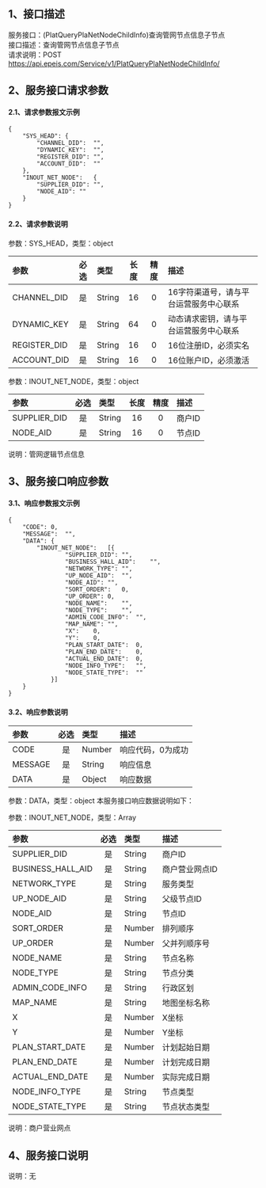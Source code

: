 ## 1、接口描述  
服务接口：(PlatQueryPlaNetNodeChildInfo)查询管网节点信息子节点  
接口描述：查询管网节点信息子节点  
请求说明：POST https://api.epeis.com/Service/v1/PlatQueryPlaNetNodeChildInfo/  
  
## 2、服务接口请求参数  
#### 2.1、请求参数报文示例  
~~~  
{
	"SYS_HEAD":	{
		"CHANNEL_DID":	"",
		"DYNAMIC_KEY":	"",
		"REGISTER_DID":	"",
		"ACCOUNT_DID":	""
	},
	"INOUT_NET_NODE":	{
		"SUPPLIER_DID":	"",
		"NODE_AID":	""
	}
}  
~~~  
#### 2.2、请求参数说明  
参数：SYS_HEAD，类型：object  
  
| 参数 | 必选 | 类型 | 长度 | 精度 | 描述 |  
| :----------------- | :----: | :-------- | :----: | :----: | :---------------- |  
| CHANNEL_DID | 是 | String | 16 | 0 | 16字符渠道号，请与平台运营服务中心联系 |  
| DYNAMIC_KEY | 是 | String | 64 | 0 | 动态请求密钥，请与平台运营服务中心联系 |  
| REGISTER_DID      |  是  | String   | 16 | 0 | 16位注册ID，必须实名 |  
| ACCOUNT_DID       |  是  | String   | 16 | 0 | 16位账户ID，必须激活 |  
  
参数：INOUT_NET_NODE，类型：object  
  
| 参数              | 必选 | 类型     | 长度 | 精度 | 描述             |  
| :----------------- | :----: | :-------- | :----: | :----: | :---------------- |  
| SUPPLIER_DID |  是  | String   | 16 | 0 | 商户ID |  
| NODE_AID |  是  | String   | 16 | 0 | 节点ID |  
  
说明：管网逻辑节点信息  
  
## 3、服务接口响应参数  
#### 3.1、响应参数报文示例  
~~~  
{
	"CODE":	0,
	"MESSAGE":	"",
	"DATA":	{
		"INOUT_NET_NODE":	[{
				"SUPPLIER_DID":	"",
				"BUSINESS_HALL_AID":	"",
				"NETWORK_TYPE":	"",
				"UP_NODE_AID":	"",
				"NODE_AID":	"",
				"SORT_ORDER":	0,
				"UP_ORDER":	0,
				"NODE_NAME":	"",
				"NODE_TYPE":	"",
				"ADMIN_CODE_INFO":	"",
				"MAP_NAME":	"",
				"X":	0,
				"Y":	0,
				"PLAN_START_DATE":	0,
				"PLAN_END_DATE":	0,
				"ACTUAL_END_DATE":	0,
				"NODE_INFO_TYPE":	"",
				"NODE_STATE_TYPE":	""
			}]
	}
}  
~~~  
#### 3.2、响应参数说明  
  
| 参数              | 必选 | 类型     | 描述             |  
| :----------------- | :----: | :-------- | :---------------- |  
| CODE | 是 | Number | 响应代码，0为成功 |  
| MESSAGE | 是 | String | 响应信息 |  
| DATA | 是 | Object | 响应数据 |  
  
参数：DATA，类型：object 本服务接口响应数据说明如下：  
  
参数：INOUT_NET_NODE，类型：Array  
  

| 参数              | 必选 | 类型     | 描述             |  
| :----------------- | :----: | :-------- | :---------------- |  
| SUPPLIER_DID |  是  | String   | 商户ID |  
| BUSINESS_HALL_AID |  是  | String   | 商户营业网点ID |  
| NETWORK_TYPE |  是  | String   | 服务类型 |  
| UP_NODE_AID |  是  | String   | 父级节点ID |  
| NODE_AID |  是  | String   | 节点ID |  
| SORT_ORDER |  是  | Number   | 排列顺序 |  
| UP_ORDER |  是  | Number   | 父并列顺序号 |  
| NODE_NAME |  是  | String   | 节点名称 |  
| NODE_TYPE |  是  | String   | 节点分类 |  
| ADMIN_CODE_INFO |  是  | String   | 行政区划 |  
| MAP_NAME |  是  | String   | 地图坐标名称 |  
| X |  是  | Number   | X坐标 |  
| Y |  是  | Number   | Y坐标 |  
| PLAN_START_DATE |  是  | Number   | 计划起始日期 |  
| PLAN_END_DATE |  是  | Number   | 计划完成日期 |  
| ACTUAL_END_DATE |  是  | Number   | 实际完成日期 |  
| NODE_INFO_TYPE |  是  | String   | 节点类型 |  
| NODE_STATE_TYPE |  是  | String   | 节点状态类型 |  
  
说明：商户营业网点  
## 4、服务接口说明  
说明：无  
